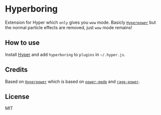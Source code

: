 
# Hyperboring

Extension for Hyper which `only` gives you `wow` mode. Basicly [`Hyperpower`](https://github.com/zeit/hyperpower) but the normal particle effects are removed, just `wow` mode remains!

## How to use

Install [Hyper](https://hyper.is) and add `hyperboring`
to `plugins` in `~/.hyper.js`.

## Credits

Based on [`Hyperpower`](https://github.com/zeit/hyperpower) which is based on [`power-mode`](https://atom.io/packages/power-mode) and
[`rage-power`](https://github.com/itszero/rage-power).

## License

MIT
